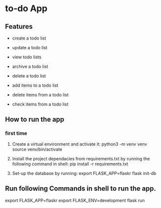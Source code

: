 # to-do App

## Features
- create a todo list
- update a todo list
- view todo lists
- archive a todo list
- delete a todo list

- add items to a todo list
- delete items from a todo list
- check items from a todo list

## How to run the app

### first time
1. Create a virtual environment and activate it:
	python3 -m venv venv
	source venv/bin/activate

2. Install the project dependacies from requirements.txt by running the following command in shell:
	pip install -r requirements.txt

3. Set-up the database by running:
	export FLASK_APP=flaskr
	flask init-db

## Run following Commands in shell to run the app.
export FLASK_APP=flaskr
export FLASK_ENV=development
flask run
